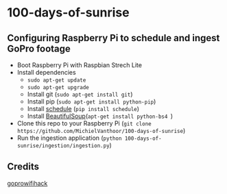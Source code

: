 # 100-days-of-sunrise

## Configuring Raspberry Pi to schedule and ingest GoPro footage
* Boot Raspberry Pi with Raspbian Strech Lite
* Install dependencies
  * `sudo apt-get update`
  * `sudo apt-get upgrade`
  * Install git (`sudo apt-get install git`)
  * Install pip (`sudo apt-get install python-pip`)
  * Install [schedule](https://github.com/dbader/schedule) (`pip install schedule`)
  * Install [BeautifulSoup](https://www.crummy.com/software/BeautifulSoup/bs4/doc/)(`apt-get install python-bs4 `)
* Clone this repo to your Raspberry Pi (`git clone https://github.com/MichielVanthoor/100-days-of-sunrise`)
* Run the ingestion application (`python 100-days-of-sunrise/ingestion/ingestion.py`)

## Credits
[goprowifihack](https://github.com/KonradIT/goprowifihack)
